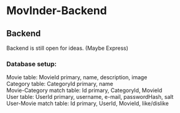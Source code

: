 # MovInder-Backend

## Backend
Backend is still open for ideas. (Maybe Express)

### Database setup:
Movie table: MovieId primary, name, description, image  
Category table: CategoryId primary, name  
Movie-Category match table: Id primary, CategoryId, MovieId   
User table: UserId primary, username, e-mail, passwordHash, salt  
User-Movie match table: Id primary, UserId, MovieId, like/dislike 
